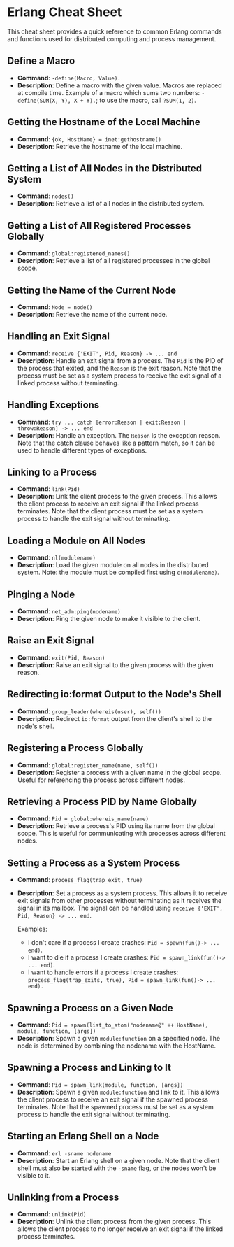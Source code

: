 # Erlang Cheat Sheet

This cheat sheet provides a quick reference to common Erlang commands and functions used for distributed computing and process management.

## Define a Macro

- **Command**: `-define(Macro, Value).`
- **Description**: Define a macro with the given value. Macros are replaced at compile time. Example of a macro which sums two numbers: `-define(SUM(X, Y), X + Y).`; to use the macro, call `?SUM(1, 2)`.

## Getting the Hostname of the Local Machine

- **Command**: `{ok, HostName} = inet:gethostname()`
- **Description**: Retrieve the hostname of the local machine.

## Getting a List of All Nodes in the Distributed System

- **Command**: `nodes()`
- **Description**: Retrieve a list of all nodes in the distributed system.

## Getting a List of All Registered Processes Globally

- **Command**: `global:registered_names()`
- **Description**: Retrieve a list of all registered processes in the global scope.

## Getting the Name of the Current Node

- **Command**: `Node = node()`
- **Description**: Retrieve the name of the current node.

## Handling an Exit Signal

- **Command**: `receive {'EXIT', Pid, Reason} -> ... end`
- **Description**: Handle an exit signal from a process. The `Pid` is the PID of the process that exited, and the `Reason` is the exit reason. Note that the process must be set as a system process to receive the exit signal of a linked process without terminating.

## Handling Exceptions

- **Command**: `try ... catch [error:Reason | exit:Reason | throw:Reason] -> ... end`
- **Description**: Handle an exception. The `Reason` is the exception reason. Note that the catch clause behaves like a pattern match, so it can be used to handle different types of exceptions.

## Linking to a Process

- **Command**: `link(Pid)`
- **Description**: Link the client process to the given process. This allows the client process to receive an exit signal if the linked process terminates. Note that the client process must be set as a system process to handle the exit signal without terminating.

## Loading a Module on All Nodes

- **Command**: `nl(modulename)`
- **Description**: Load the given module on all nodes in the distributed system. Note: the module must be compiled first using `c(modulename)`.

## Pinging a Node

- **Command**: `net_adm:ping(nodename)`
- **Description**: Ping the given node to make it visible to the client.

## Raise an Exit Signal

- **Command**: `exit(Pid, Reason)`
- **Description**: Raise an exit signal to the given process with the given reason.

## Redirecting io:format Output to the Node's Shell

- **Command**: `group_leader(whereis(user), self())`
- **Description**: Redirect `io:format` output from the client's shell to the node's shell.

## Registering a Process Globally

- **Command**: `global:register_name(name, self())`
- **Description**: Register a process with a given name in the global scope. Useful for referencing the process across different nodes.

## Retrieving a Process PID by Name Globally

- **Command**: `Pid = global:whereis_name(name)`
- **Description**: Retrieve a process's PID using its name from the global scope. This is useful for communicating with processes across different nodes.

## Setting a Process as a System Process

- **Command**: `process_flag(trap_exit, true)`
- **Description**: Set a process as a system process. This allows it to receive exit signals from other processes without terminating as it receives the signal in its mailbox. The signal can be handled using `receive {'EXIT', Pid, Reason} -> ... end`.

    Examples:

  - I don't care if a process I create crashes: `Pid = spawn(fun()-> ... end)`.
  - I want to die if a process I create crashes: `Pid = spawn_link(fun()-> ... end)`.
  - I want to handle errors if a process I create crashes:
  `process_flag(trap_exits, true), Pid = spawn_link(fun()-> ... end).`

## Spawning a Process on a Given Node

- **Command**: `Pid = spawn(list_to_atom("nodename@" ++ HostName), module, function, [args])`
- **Description**: Spawn a given `module:function` on a specified node. The node is determined by combining the nodename with the HostName.

## Spawning a Process and Linking to It

- **Command**: `Pid = spawn_link(module, function, [args])`
- **Description**: Spawn a given `module:function` and link to it. This allows the client process to receive an exit signal if the spawned process terminates. Note that the spawned process must be set as a system process to handle the exit signal without terminating.

## Starting an Erlang Shell on a Node

- **Command**: `erl -sname nodename`
- **Description**: Start an Erlang shell on a given node. Note that the client shell must also be started with the `-sname` flag, or the nodes won't be visible to it.

## Unlinking from a Process

- **Command**: `unlink(Pid)`
- **Description**: Unlink the client process from the given process. This allows the client process to no longer receive an exit signal if the linked process terminates.
